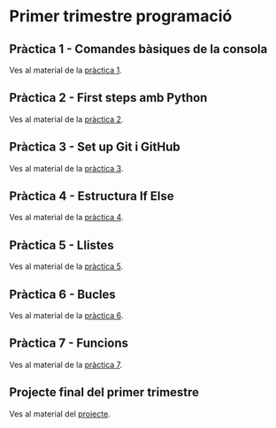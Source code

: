 # Primer trimestre programació

## Pràctica 1 - Comandes bàsiques de la consola

Ves al material de la [pràctica 1](./Pràctica_1/practica1.md).

## Pràctica 2 - First steps amb Python

Ves al material de la [pràctica 2](./Pràctica_2/practica2.md).

## Pràctica 3 - Set up Git i GitHub

Ves al material de la [pràctica 3](./Pràctica_3/practica3.md).

## Pràctica 4 - Estructura If Else

Ves al material de la [pràctica 4](./Pràctica_4/practica4.md).

## Pràctica 5 - Llistes

Ves al material de la [pràctica 5](./Pràctica_5/practica5.md).

## Pràctica 6 - Bucles

Ves al material de la [pràctica 6](./Pràctica_6/practica6.md).

## Pràctica 7 - Funcions

Ves al material de la [pràctica 7](./Pràctica_7/practica7.md).

## Projecte final del primer trimestre

Ves al material del [projecte](./Projecte/projecte.md).
